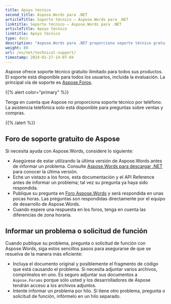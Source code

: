 ```yaml
---
title: Apoyo técnico
second_title: Aspose.Words para .NET
articleTitle: Soporte técnico – Aspose.Words para .NET
linktitle: Soporte técnico – Aspose.Words para .NET
articleTitle: Apoyo técnico
linktitle: Apoyo técnico
type: docs
description: "Aspose.Words para .NET proporciona soporte técnico gratuito disponible para todos los usuarios. Informe su pregunta, problema o solicitud de función mediante el Foro de soporte gratuito de Aspose."
weight: 80
url: /es/net/technical-support/
timestamp: 2024-01-27-14-07-04
---
```


Aspose ofrece soporte técnico gratuito ilimitado para todos sus productos. El soporte está disponible para todos los usuarios, incluida la evaluación. La principal vía de soporte es [Aspose.Foros](https://forum.aspose.com/c/words/8).

{{% alert color="primary" %}}

Tenga en cuenta que Aspose no proporciona soporte técnico por teléfono. La asistencia telefónica solo está disponible para preguntas sobre ventas y compras.

{{% /alert %}}

## Foro de soporte gratuito de Aspose

Si necesita ayuda con Aspose.Words, considere lo siguiente:

* Asegúrese de estar utilizando la última versión de Aspose.Words antes de informar un problema. Consulte [Aspose.Words para descargar .NET](https://www.nuget.org/packages/Aspose.Words/) para conocer la última versión.
* Eche un vistazo a los foros, esta documentación y el API Reference antes de informar un problema; tal vez su pregunta ya haya sido respondida.
* Publique su pregunta en [Foro Aspose.Words](https://forum.aspose.com/c/words/8) y será respondida en unas pocas horas. Las preguntas son respondidas directamente por el equipo de desarrollo de Aspose.Words.
* Cuando espere una respuesta en los foros, tenga en cuenta las diferencias de zona horaria.

## Informar un problema o solicitud de función

Cuando publique su problema, pregunta o solicitud de función con Aspose.Words, siga estos sencillos pasos para asegurarse de que se resuelva de la manera más eficiente:

* Incluya el documento original y posiblemente el fragmento de código que está causando el problema. Si necesita adjuntar varios archivos, comprímalos en uno. Es seguro adjuntar sus documentos a `Aspose.Forums` porque sólo usted y los desarrolladores de Aspose tendrán acceso a los archivos adjuntos.
* Intente informar un problema por hilo. Si tiene otro problema, pregunta o solicitud de función, infórmelo en un hilo separado.
